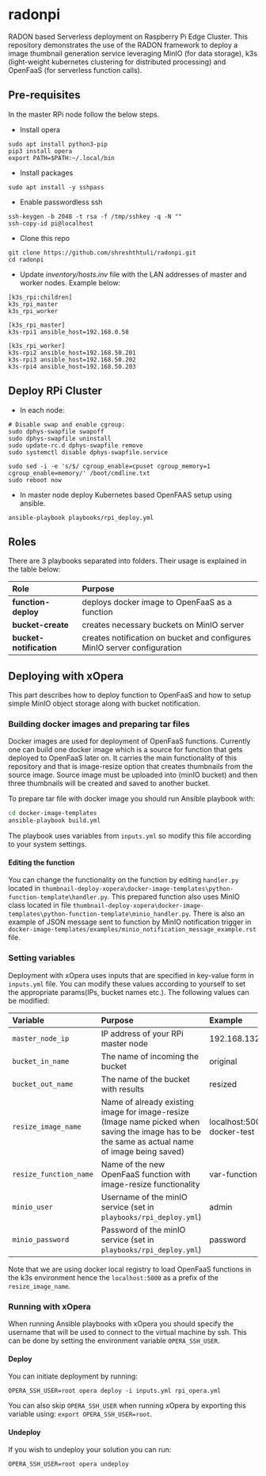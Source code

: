 # radonpi
RADON based Serverless deployment on Raspberry Pi Edge Cluster. This repository demonstrates the use of the RADON framework to deploy a image thumbnail generation service leveraging MinIO (for data storage), k3s (light-weight kubernetes clustering for distributed processing) and OpenFaaS (for serverless function calls).

## Pre-requisites
In the master RPi node follow the below steps.

- Install opera
```
sudo apt install python3-pip
pip3 install opera
export PATH=$PATH:~/.local/bin
```
- Install packages
```
sudo apt install -y sshpass
```
- Enable passwordless ssh
```
ssh-keygen -b 2048 -t rsa -f /tmp/sshkey -q -N ""
ssh-copy-id pi@localhost
```
- Clone this repo
```
git clone https://github.com/shreshthtuli/radonpi.git
cd radonpi
```
- Update *inventory/hosts.inv* file with the LAN addresses of master and worker nodes. Example below:
```
[k3s_rpi:children]
k3s_rpi_master
k3s_rpi_worker

[k3s_rpi_master]
k3s-rpi1 ansible_host=192.168.0.58

[k3s_rpi_worker]
k3s-rpi2 ansible_host=192.168.50.201
k3s-rpi3 ansible_host=192.168.50.202
k3s-rpi4 ansible_host=192.168.50.203
```


## Deploy RPi Cluster
- In each node:
```
# Disable swap and enable cgroup:
sudo dphys-swapfile swapoff
sudo dphys-swapfile uninstall
sudo update-rc.d dphys-swapfile remove
sudo systemctl disable dphys-swapfile.service

sudo sed -i -e 's/$/ cgroup_enable=cpuset cgroup_memory=1 cgroup_enable=memory/' /boot/cmdline.txt
sudo reboot now
```
- In master node deploy Kubernetes based OpenFAAS setup using ansible.
```
ansible-playbook playbooks/rpi_deploy.yml
```

## Roles

There are 3 playbooks separated into folders. Their usage is explained in the table below:

| Role | Purpose
|:-------------|:-------------|
| **function-deploy** | deploys docker image to OpenFaaS as a function
| **bucket-create** | creates necessary buckets on MinIO server
| **bucket-notification** | creates notification on bucket and configures MinIO server configuration

## Deploying with xOpera

This part describes how to deploy function to OpenFaaS and how to setup simple MinIO object storage along with bucket
notification.

### Building docker images and preparing tar files

Docker images are used for deployment of OpenFaaS functions. Currently one can build one docker image which is a source for
function that gets deployed to OpenFaaS later on. It carries the main functionality of this repository and that is image-resize option 
that creates thumbnails from the source image. Source image must be uploaded into (minIO bucket) and then three thumbnails will be created and saved to another bucket.

To prepare tar file with docker image you should run Ansible playbook with:

```bash
cd docker-image-templates
ansible-playbook build.yml 
```

The playbook uses variables from `inputs.yml` so modify this file according to your system settings.

#### Editing the function

You can change the functionality on the function by editing `handler.py` located in `thumbnail-deploy-xopera\docker-image-templates\python-function-template\handler.py`.
This prepared function also uses MinIO class located in file `thumbnail-deploy-xopera\docker-image-templates\python-function-template\minio_handler.py`.
There is also an example of JSON message sent to function by MinIO notification trigger in `docker-image-templates/examples/minio_notification_message_example.rst` file.

### Setting variables

Deployment with xOpera uses inputs that are specified in key-value form in `inputs.yml` file. You can modify these values
according to yourself to set the appropriate params(IPs, bucket names etc.). The following values can be modified:

| Variable | Purpose | Example
|:-------------|:-------------|:-------------|
| `master_node_ip` | IP address of your RPi master node| 192.168.132.233 |
| `bucket_in_name` | The name of incoming the bucket | original |
| `bucket_out_name` | The name of the bucket with results | resized |
| `resize_image_name` | Name of already existing image for image-resize (Image name picked when saving the image has to be the same as actual name of image being saved) | localhost:5000/python-docker-test |
| `resize_function_name` | Name of the new OpenFaaS function with image-resize functionality | var-function-name |
| `minio_user` | Username of the minIO service (set in `playbooks/rpi_deploy.yml`) | admin |
| `minio_password` | Password of the minIO service (set in `playbooks/rpi_deploy.yml`) | password |

Note that we are using docker local registry to load OpenFaaS functions in the k3s environment hence the `localhost:5000` as a prefix of the `resize_image_name`.

### Running with xOpera

When running Ansible playbooks with xOpera you should specify the username that will be used to connect to
the virtual machine by ssh. This can be done by setting the environment variable `OPERA_SSH_USER`.

#### Deploy
You can initiate deployment by running:

`OPERA_SSH_USER=root opera deploy -i inputs.yml rpi_opera.yml`

You can also skip `OPERA_SSH_USER` when running xOpera by exporting this variable using: `export OPERA_SSH_USER=root`.

#### Undeploy
If you wish to undeploy your solution you can run:

`OPERA_SSH_USER=root opera undeploy`